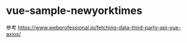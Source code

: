 # vue-sample-newyorktimes

参考
https://www.webprofessional.jp/fetching-data-third-party-api-vue-axios/
